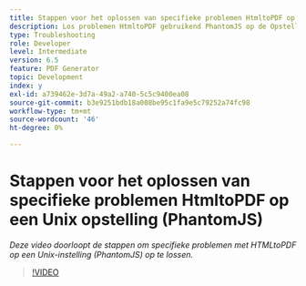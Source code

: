 ```yaml
---
title: Stappen voor het oplossen van specifieke problemen HtmltoPDF op een Unix opstelling (PhantomJS)
description: Los problemen HtmltoPDF gebruikend PhantomJS op de Opstelling van UNIX op.
type: Troubleshooting
role: Developer
level: Intermediate
version: 6.5
feature: PDF Generator
topic: Development
index: y
exl-id: a739462e-3d7a-49a2-a740-5c5c9400ea08
source-git-commit: b3e9251bdb18a008be95c1fa9e5c79252a74fc98
workflow-type: tm+mt
source-wordcount: '46'
ht-degree: 0%

---
```


# Stappen voor het oplossen van specifieke problemen HtmltoPDF op een Unix opstelling (PhantomJS)

*Deze video doorloopt de stappen om specifieke problemen met HTMLtoPDF op een Unix-instelling (PhantomJS) op te lossen.*

>[!VIDEO](https://video.tv.adobe.com/v/335546?quality=12&learn=on)
